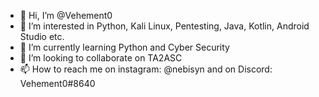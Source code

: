 - 👋 Hi, I’m @Vehement0
- 👀 I’m interested in Python, Kali Linux, Pentesting, Java, Kotlin, Android Studio etc.
- 🌱 I’m currently learning Python and Cyber Security
- 💞️ I’m looking to collaborate on TA2ASC
- 📫 How to reach me on instagram: @nebisyn and on Discord: Vehement0#8640

<!---
Vehemet0/Vehemet0 is a ✨ special ✨ repository because its `README.md` (this file) appears on your GitHub profile.
You can click the Preview link to take a look at your changes.
--->
